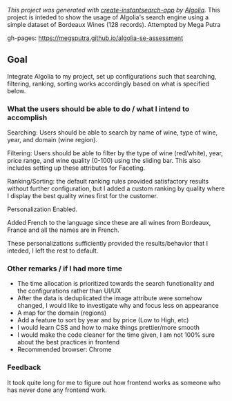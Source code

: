 
_This project was generated with [create-instantsearch-app](https://github.com/algolia/create-instantsearch-app) by [Algolia](https://algolia.com)._
This project is inteded to show the usage of Algolia's search engine using a simple dataset of Bordeaux Wines (128 records).
Attempted by Mega Putra

gh-pages: https://megsputra.github.io/algolia-se-assessment

## Goal
Integrate Algolia to my project, set up configurations such that searching, filtering, ranking, sorting works accordingly based on what is specified below.

### What the users should be able to do / what I intend to accomplish
Searching: Users should be able to search by name of wine, type of wine, year, and domain (wine region).

Filtering: Users should be able to filter by the type of wine (red/white), year, price range, and wine quality (0-100) using the sliding bar. This also includes setting up these attributes for Faceting.

Ranking/Sorting: the default ranking rules provided satisfactory results without further configuration, but I added a custom ranking by quality where I display the best quality wines first for the customer.

Personalization Enabled.

Added French to the language since these are all wines from Bordeaux, France and all the names are in French.

These personalizations sufficiently provided the results/behavior that I inteded, I left the rest to default. 


### Other remarks / if I had more time 
- The time allocation is prioritized towards the search functionality and the configurations rather than UI/UX
- After the data is deduplicated the image attribute were somehow changed, I would like to investigate why and focus less on appearance
- A map for the domain (regions)
- Add a feature to sort by year and by price (Low to High, etc)
- I would learn CSS and how to make things prettier/more smooth
- I would make the code cleaner for the time given, I am not 100% sure about the best practices in frontend
- Recommended browser: Chrome

### Feedback
It took quite long for me to figure out how frontend works as someone who has never done any frontend work.






